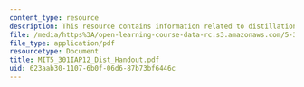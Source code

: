 ```yaml
---
content_type: resource
description: This resource contains information related to distillation handout.
file: /media/https%3A/open-learning-course-data-rc.s3.amazonaws.com/5-301-chemistry-laboratory-techniques-january-iap-2012/623aab3011076b0f06d687b73bf6446c_MIT5_301IAP12_Dist_Handout.pdf
file_type: application/pdf
resourcetype: Document
title: MIT5_301IAP12_Dist_Handout.pdf
uid: 623aab30-1107-6b0f-06d6-87b73bf6446c
---
```

